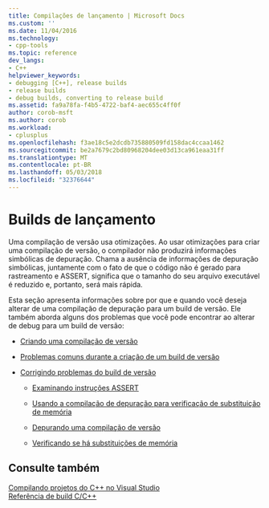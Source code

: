 ```yaml
---
title: Compilações de lançamento | Microsoft Docs
ms.custom: ''
ms.date: 11/04/2016
ms.technology:
- cpp-tools
ms.topic: reference
dev_langs:
- C++
helpviewer_keywords:
- debugging [C++], release builds
- release builds
- debug builds, converting to release build
ms.assetid: fa9a78fa-f4b5-4722-baf4-aec655c4ff0f
author: corob-msft
ms.author: corob
ms.workload:
- cplusplus
ms.openlocfilehash: f3ae18c5e2dcdb735880509fd158dac4ccaa1462
ms.sourcegitcommit: be2a7679c2bd80968204dee03d13ca961eaa31ff
ms.translationtype: MT
ms.contentlocale: pt-BR
ms.lasthandoff: 05/03/2018
ms.locfileid: "32376644"
---
```

# <a name="release-builds"></a>Builds de lançamento
Uma compilação de versão usa otimizações. Ao usar otimizações para criar uma compilação de versão, o compilador não produzirá informações simbólicas de depuração. Chama a ausência de informações de depuração simbólicas, juntamente com o fato de que o código não é gerado para rastreamento e ASSERT, significa que o tamanho do seu arquivo executável é reduzido e, portanto, será mais rápida.  
  
 Esta seção apresenta informações sobre por que e quando você deseja alterar de uma compilação de depuração para um build de versão. Ele também aborda alguns dos problemas que você pode encontrar ao alterar de debug para um build de versão:  
  
-   [Criando uma compilação de versão](../../build/reference/how-to-create-a-release-build.md)  
  
-   [Problemas comuns durante a criação de um build de versão](../../build/reference/common-problems-when-creating-a-release-build.md)  
  
-   [Corrigindo problemas do build de versão](../../build/reference/fixing-release-build-problems.md)  
  
    -   [Examinando instruções ASSERT](../../build/reference/using-verify-instead-of-assert.md)  
  
    -   [Usando a compilação de depuração para verificação de substituição de memória](../../build/reference/using-the-debug-build-to-check-for-memory-overwrite.md)  
  
    -   [Depurando uma compilação de versão](../../build/reference/how-to-debug-a-release-build.md)  
  
    -   [Verificando se há substituições de memória](../../build/reference/checking-for-memory-overwrites.md)  
  
## <a name="see-also"></a>Consulte também  
 [Compilando projetos do C++ no Visual Studio](../../ide/building-cpp-projects-in-visual-studio.md)   
 [Referência de build C/C++](../../build/reference/c-cpp-building-reference.md)